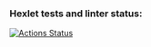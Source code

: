 ### Hexlet tests and linter status:
[![Actions Status](https://github.com/deletevochrome/backend-project-44/workflows/hexlet-check/badge.svg)](https://github.com/deletevochrome/backend-project-44/actions)